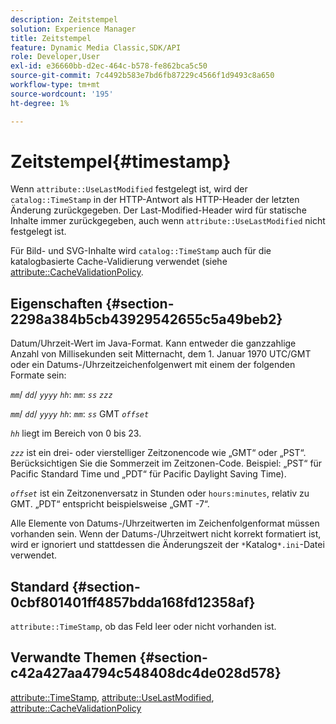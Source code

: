 ```yaml
---
description: Zeitstempel
solution: Experience Manager
title: Zeitstempel
feature: Dynamic Media Classic,SDK/API
role: Developer,User
exl-id: e36660bb-d2ec-464c-b578-fe862bca5c50
source-git-commit: 7c4492b583e7bd6fb87229c4566f1d9493c8a650
workflow-type: tm+mt
source-wordcount: '195'
ht-degree: 1%

---
```


# Zeitstempel{#timestamp}

Wenn `attribute::UseLastModified` festgelegt ist, wird der `catalog::TimeStamp` in der HTTP-Antwort als HTTP-Header der letzten Änderung zurückgegeben. Der Last-Modified-Header wird für statische Inhalte immer zurückgegeben, auch wenn `attribute::UseLastModified` nicht festgelegt ist.

Für Bild- und SVG-Inhalte wird `catalog::TimeStamp` auch für die katalogbasierte Cache-Validierung verwendet (siehe [attribute::CacheValidationPolicy](/help/aem-is-ir-api/is-api/image-catalog/image-serving-api-ref/c-image-catalog-reference/c-attributes-reference/r-cachevalidationpolicy.md).

## Eigenschaften {#section-2298a384b5cb43929542655c5a49beb2}

Datum/Uhrzeit-Wert im Java-Format. Kann entweder die ganzzahlige Anzahl von Millisekunden seit Mitternacht, dem 1. Januar 1970 UTC/GMT oder ein Datums-/Uhrzeitzeichenfolgenwert mit einem der folgenden Formate sein:

*`mm`*/ *`dd`*/ *`yyyy`* *`hh`*: *`mm`*: *`ss`* *`zzz`*

*`mm`*/ *`dd`*/ *`yyyy`* *`hh`*: *`mm`*: *`ss`* GMT *`offset`*

*`hh`* liegt im Bereich von 0 bis 23.

*`zzz`* ist ein drei- oder vierstelliger Zeitzonencode wie „GMT“ oder „PST“. Berücksichtigen Sie die Sommerzeit im Zeitzonen-Code. Beispiel: „PST“ für Pacific Standard Time und „PDT“ für Pacific Daylight Saving Time).

*`offset`* ist ein Zeitzonenversatz in Stunden oder `hours:minutes`, relativ zu GMT. „PDT“ entspricht beispielsweise „GMT -7“.

Alle Elemente von Datums-/Uhrzeitwerten im Zeichenfolgenformat müssen vorhanden sein. Wenn der Datums-/Uhrzeitwert nicht korrekt formatiert ist, wird er ignoriert und stattdessen die Änderungszeit der `*`Katalog`*.ini`-Datei verwendet.

## Standard {#section-0cbf801401ff4857bdda168fd12358af}

`attribute::TimeStamp`, ob das Feld leer oder nicht vorhanden ist.

## Verwandte Themen {#section-c42a427aa4794c548408dc4de028d578}

[attribute::TimeStamp](../../../../../../is-api/image-catalog/image-serving-api-ref/c-image-catalog-reference/c-attributes-reference/r-timestamp.md#reference-4213c599a64942ee8cb9d80696b08296), [attribute::UseLastModified](../../../../../../is-api/image-catalog/image-serving-api-ref/c-image-catalog-reference/c-attributes-reference/r-uselastmodified.md#reference-73ecc421e6864a38aec5a4775f06b8e8), [attribute::CacheValidationPolicy](../../../../../../is-api/image-catalog/image-serving-api-ref/c-image-catalog-reference/c-attributes-reference/r-cachevalidationpolicy.md#reference-e55e52fd749041718a9af69fa2027b57)
